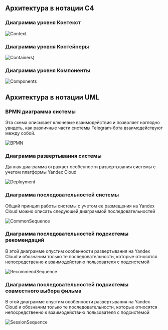 ## Архитектура в нотации C4

### Диаграмма уровня Контекст

![Context](https://www.plantuml.com/plantuml/png/pPFFRXCn4CRlUGgJKv3Qx8KJfqA548984T03fsgRMCHYrnljUg7SqXOeg4YLk80uK27n06x4GcZpvnN6RyGtJjhTabRgaKkydldypSyppbfcmjJaSLIxeNGdohjIz8pfPxU380rVDPyhqyktyaocdKGRgKspayH1FmerdrdDJ3TIMy7whTKsXpPQZu8up8nC4TfSnubGQPas--nVQyiqItHZ0sOheav7DALJzv5-OnsITRjKyBxEkIyqeP5xHoFy3jmU5MvNG7RiFa2451ND-itQazSe5JTQoKibMw7fzFZeTnpPyMPZigBCrPUJz1C53mNDt80ARAO-Pq5pEY-3f4-TeFQOGn1PZ_L7k3TOc7_C_8opuDcyjsqQ3vLE-edANjnfFq1X_8hpa2Vv1BF2lQU9E-GgErKmBpXQWWBhl14ZtxDZ22pzAacNW2eypqBTbTltsqzXVVvzFP2lG1ZCsu3uXNdCM0o8oIKTMO40-Y5hUI-WiWBablljhtM0grpTOAzd7Jwcx2Cyred7Gy0TkBVbx6PGxdk1X_7pU2oZnMkx-4G-bmmmu6Lkufs7Z28MH9Q9O7LNiLVLfJhWyZNlkNsorn_IfSxLKT4FRZx4LxQz-A_QZWlzUvspl_ktCwfb8fnQaxgRnz5V)

### Диаграмма уровня Контейнеры
![Containers](https://www.plantuml.com/plantuml/png/ZLNFJzjO4BxxhtYRooOI98VTqvxOaDMgAgXHWGCdv2HFYOjZH_PB0LML23zAsrIAsakh7a18hNeDA6bD2k5VUEy_wlScjebnKe64iUVDVFFDD_E69L-OdcWtRUCFowdQxHfd3I5Q_Z-5WcVkvEkMQBGhRPzxLTSHt17vgjiij6pJqJ6BlgZPLgMm_FTYMPisLbSAJTCNt8DfQnaHfkLmBz_I-8Q_RJajqpERp8PLxBKuSptHS0sZp3tVTR8RIBF0Cl9CZkLFzKx-mDzBsLS7SgY_C_hiaxoHWNeb0pptrQ4SgWC6jmlr1auuaiDy9cSOQtjWqTmgkcsdPdfxsLNtkSLNJL5jQ91p17S8zbhssTrP9iTU60m_CVNiUhte2iIiSvlNDNTyHaGq0aWS0UTATPWSW6MFoKiGxuF9DNWDw0ovO0rmgDrkPvMdkH3kAMhPH_o57EDa17vuZ3LHb3TOk5Ti33XGdUcYy1j0XsGjJohFU5Mi2TSpwnov9jyiDB3isbziqtHgV3T7JBuI3wG1kq2ddEH-YmmZv07vX5l423NZ4-fqrJ7BmeGwmvg-XqvN2qmTuViAo81XCa0HQZ-VowSubqnXhd37HwRebRAUQ-b9r0wZV7rYUG3qaGp8vOFgJhIU9fTmLIT0wUW0KAMkWGLqxqIim78C2yJ4axeLuQ0v54qwf6YNAjdDKX4ay2Gkxn49_8GuatOZsGr1WvUUdeiPdcowkQgRLgbeLhUvKmDW-3PdbD8rucJEHAgU1a6gb-dhzDykxhXZsl-M7_aajPPOlGx5WJM-IM4a0hAFBSTjkPQ_ZNC4uSbYKoQ1edfG8ZdGv706vaC8CoPx7rp1abR0h3431leNK6NNyPp5ib8NcMw-RW3bGUKQG1sJmadsavlnVtaTHEBtXz7-h8S8m7HladlhLZiJepHTVTTfSS1NTHbyaWs43GKHBcq8gXhbJRPZw3-Evsl8YDI8oC50WqLOMj9RU9wG0rtGFFNzJoRFuTX3ri1uoksjahiJhUbeCSgFTum0HyG8Cjnw89ROO02EaKACQE-VHjMcQqLKAknkw74wTHpRamCN_LyvnBtjFtneW9r6dXu6-INQ4L5ZKqBBuTms4VMYbKvnVrdBRxIpY7c1fA7P0VZbRykPoJ_UgcbLvgv8EKnS7k3Ev8sDzp2sIQmb1BURzYy0))

### Диаграмма уровня Компоненты

![Components](https://www.plantuml.com/plantuml/png/fLZDRjj64BxpARQwL0OSwT2UUafbjqNH63KYvv2JGKc4pLeY1P9AOXG1hBXEsgg0q1-WHGy9ZBReLNR5X7PawHLstwZV3hcIg2Lj6XOGHjgTdVc--PbP-huVc5xGwxID3sodsUwrBBOV15t_ashLCvzMzknWlzVe-PRNT9t0Se9Aq-rKkstJaMVk-K6hRJUg6n_VsvPBZxOUL3kc7rWUbdOtt4xNTUIPhjHl-0UsqpKziyFQjcC5XrsBkLwmxnh6jkNvhbD-13FhhCJVy2b_BtxYx_3_EH-95poKlqjoxmz-nIFnaaTu7ebZ7eeN369duWS8OOk7bTAQOTGFWQApMtDxJilq3ijRxXFRsZA3vhvKSeh3VL8xuIEss2kjiMyDXiy6o9e0wPLtzcfkW3CxLjlQazZnKm6H6W3YE-Yv47t6nq0vPFmSm4T0CW6kCUt15bOZR4gnMHOzYONqlWQN8vm_urFiN08V7bC95FJ6wojavmh7ehzC2lyY-27DvUl6DrOpg0UkP-vPi1N_Pia2AzS_OezDfsKzMoCa_n0Ec06wI9gCRVy82vUm0_0fCOK8dF4JtXc84rR64dWcdDucGXVh35uRyGjeXXh68v0GHvMrYePvqmpC1vRZmvBwIbPFfUl9gNr6zaOI9M15S5T48h-8GUph9N1fKV4AMlho0A1Ir802VkyhL40vnGgSYIT5I-b1SEWq-K63lTaeFzwi0GIUXELdd8J-b7FYSCFO5Qa6BfazPncIR3cuOg1xgMOs3ood1ON9jvnKqZbY9oSZnR2maeXob5mrvX4nUKdflZWf1Xbv2Y9KR_IPjujotV9zstNglOPFPKmzGSzn5fl7rv0MvwuAfUVYpMmAcK8G-I-9xpj5G3F1fn2QiZdz2N63Sfag4JbneZ929_RGGlVi83ncK8GVz8PnyLF-ZcDK_48hW6i5VwKr22jIkUA5E7nkFd4zEx3yc-5d5W_iauVZa5mfbnBKlyYl8uY-LnMx8Ym6IPlyJJQLj6XL74ikYuKLFkZCkkamc-K6ogfZtaXHjWwfXXPGDp5HlK7bYxsXO8on1wsAJrOdHTOfCV2SgLLDCvudYjDpmtYkpyBFdc50EsRxq-qlVUgJb1xV9qQnEX-3oKaSA7zbEsxNjVq3xECGdco-L4ff4KE4EEsdFAPYIFCxQqQ8eHQzQCaXr8BpsQ-YZyVQ5zix03B_NWpsdpA9uuh1UkhICPF2X4Y7AmSrJVqmxdrNAurJhaLvbHWbybCr742NG5qIE2p4mPybBfr1yXK9q7I50sJSFsJy5993c8sCXrPxTzDzgYvPwbh3Vrz0WZv2HZgJEmkGfUuVq3pNbEXGjxRNYgvE5gUqOukHXTqKLaRUU0iCnp5EU4g10C9uciCONNAK7ar_Vg_DuA2LUvQGtlcovVJnfLFKPw4OvFTb6PlpHPKIR_s-jm2IoprTnUgcVOoRpAXu9OBCpPQMAux_hGQ1gXujctcOMml5V9VTOc_jEPK8nJrMg2M1WsRY3gxIUaysUyrpef--mjCuPU9azQBF9qRDlZd6g-yJ_5-wLfDZgbJ_X196pg_DB-1SCgULsQqjwN79k71aEKUzOHJ8RoMQcHCvBnayJC7AGe3tXMLVwAq40hVc3qD5mdbtrNhexgvL5SpTLTu7P_c7YFy1)

## Архитектура в нотации UML

### BPMN диаграмма системы

Эта схема описывает ключевые взаимодействия и позволяет наглядно увидеть, как различные части системы Telegram-бота взаимодействуют между собой.

![BPMN](docs/bpmn.png)

### Диаграмма развертывания системы

Данная диаграмма отражает особенности развертывания системы с учетом платформы Yandex Cloud

![Deployment](https://www.plantuml.com/plantuml/png/fPF1Ji9048Rl-nGRxho01mE84a-Qg0UEIxiQjBIatIh6a2299myUlUah42AHgEWhJD_8dNPhdRQX4M_TcVa-XlxRHg24hyA1mrpFbhns4aYVj-Lbtv8rViCurzt-gR2KQJM7mneN0SU3VcPZPi2kS6qvuZkE5ze9MQppZb3oIbmd_SoTcseUxcUJ8aYVTLbJO_QZFkxqF6MOlT2rLDzp2-hoATJ6ZRH2pIrXNKZNhdJJEM8thN9_jztIJ1WewHUbs6mB9NeYaB5A5oX-q3kNUl98URuuaqK3wIUEf6GgQCkIsntfDLpXu7iFQEZv9fhI2XPGOcu2hzUtVoN5jpWyHLFuYYOmWpcyHm-mYAOSNlKHYv_HBSl6aQQ1eE1P8nDOm0gPL1IVbx0WAfWnIXUtUSocERob-UHtCEMDjyZnw2HlhB39YpwiO1NTHtTbC8R_PuQ4lPOcgvNzVnFZF0wFqF01IuRRRO2H1JSHvCTft1NqsdjNnPBX__sk-NAgg8PqxN3WV0C0)

### Диаграмма последовательностей системы

Общий принцип работы системы с учетом ее размещения на Yandex Cloud можно описать следующей диаграммой последовательностей

![CommonSequence](https://www.plantuml.com/plantuml/png/R8yx3i8m343tdiBgIQ1yAYQGW87HJInK28wKEAAzFQr9my8KvRqdsLv5mI3fvQeAZVW0rqYX8fPUHgXlo9O6s3YVBBGezCOHrgT33HYNVualRUSbj_l4HdhF6geeMOFcIMp_XLcLT3S81KOtZunQB6G6lostZShfBUpOFSW8dAUJy4wgloYJJ-DaR8Cm34JH_gQu1LY00Z4QHA9Y03fOmK9OH0B32lysuXjZy3N6fNFlA__bOf4igelLLskfE23WQHiyR2lrCOaYnla9aTE8zE42phYzppEYulgB8qX9CLw5_GiK5nuIakrj9vKXtYgEPcW-Yhglq0sv8jxZQ1FLeqtgGhXZbjnbdFPrndCLQzVJumlarztZc_Nd7-KVBckMoRVe1G00)

### Диаграмма последовательностей подсистемы рекомендаций

В этой диаграмме опустим особенности развертывания на Yandex Cloud и обозначим только те последовательности, которые относятся непосредственно к взаимодействию пользователя с подсистемой

![RecommendSequence](https://www.plantuml.com/plantuml/png/FCb13e9038NXFQVWA3enCSQ5H73XiWmD6N5QqpuIkRrkokxztpiuoB3MTqCPQkt3sHeM56pjC2T5HAAyi4oHTyvQwny8HQLVHzySNEE-5j6F5b-EtINiIJBnzzmDEvnIpDluuemUQZJphvAwkOaOXe80V7SLRe06E21AOxtyW42An8KRj60YJ0oRzROmqn4UrXA9q5l9froUlfayEt5EBVpPnR71kSSh0mwyGiI87GSa1ezl5Co8sEE3MryVqMD2r20ADxu-KXjA6aBaBJA-tAyglhrJ3NX3qhY6XAyXqPQMNKFa6Kkf_alZ8k-HCROKqpIWcg6bcPw4wkpvYEHnGC6EJvXGDC60fEMvAfmk-uo22IF5FtJHTk_LZT328M7Bk-OZ2yExGl6fTI1pyBn6LX9c9RabSl8T_jyO8wEhj76AGQV83OCwQa7smIx1dlxTGOQykFL6oFgWYv70WJUkGTQ7sY_-VPdw0LXSOS1uNCZ6n30ZkylQhlxQVW00)

### Диаграмма последовательностей подсистемы совместного выбора фильма

В этой диаграмме опустим особенности развертывания на Yandex Cloud и обозначим только те последовательности, которые относятся непосредственно к взаимодействию пользователя с подсистемой

![SessionSequence](https://www.plantuml.com/plantuml/png/SYWkIImgAStDuKfCBialKWWjJYqoL4WiLWWrH18n0eiOSQNcbMIML2g4f3lbby0uJed9sQbvAJ1kS6fnSMP-Nd1fKd5bSKbgBapSEpCllo0_ipZRCS0J9XRfuiJ51MYzx7MZ1e8utjzJR4SJX79y854W2XeU80z0aIuTF01tb-D3GOc4X8Y41AAZt3Xnpd7ipIlyvusOMTjPtzg3xvn4igMDTtxpFRltmE0lBCxDxWk3Ft1OuOBN9JAaXcP8QSRl39d13Iy-8A4Z5B9mkAQllDqXWQKvKbppKqpsTit3bvMHZFp5NsvOp2BX_IUCc1laB5HuBHUqC2XXHPMkU-9fWgtTPV0FM0zsDDk4K0iA8uxHzh2O85IEPXL1MdftozhPcb7I4LFWra4if5Zq6uw3CqVYWtx9b3HOSgkZ-YUT39iN0lVDUvO8WBx0UYFVl5QZfITIn9GqxUrkA17gRofEUsTJ2HbzWert6pX6D7K8XtCufH8v9CZbQy9h9vb5GOkwDlSYNGEMFMxIWPp1nsnPamfH4LbOwnjiakcO9X5WrumTGmlai5YnLb5pmivitJyAdEteZ077_6qRgbhLvPoBGvckSTDkEvL2beYA-sgtnQPhNQVqXeeSRhLk4tkawhXIoZtjgC-7NZWpGczEHrYMQytn94fsY1OjVRGEaNcV2iRGOkqWwerUUyCMx4bRRdHs8sPmysdKfNbJqZ90hfbx6KPn85WrfIWwpWyEX1vrIDVKwGDu96Lw1qe8tZEXyBQiTPwofCMLZwF889DCP5Y5_zVJtk6CduoM-ZYzYkuSFoj4FzYFes2fZEBnibvAgRRuW6aWZsAcTrFtBSJnkL3ROnHsnqjoNyubFutHylA1ixTQE-McMJsM__RWlS5tchK_TcN3ViD_-cINji_zCPhKuGlpXuwzy9Yx4rODb-QTUvDYKdHe1d6aNV6UINsAaWxbJY1TGH-zMZXlIcKXVQxjoxgyLaD7g8m55qZh5f5NpayfzwPXsFHkiFs3T_iXsRIK4XQlpkX8PAM-oqxoerxo5crx09HmpSLlVTW8REm9uA4o__z_68YAJMTs3hjcx2PdHPpl-qTExmCfFpOdh_Wjlrh_0G00)
